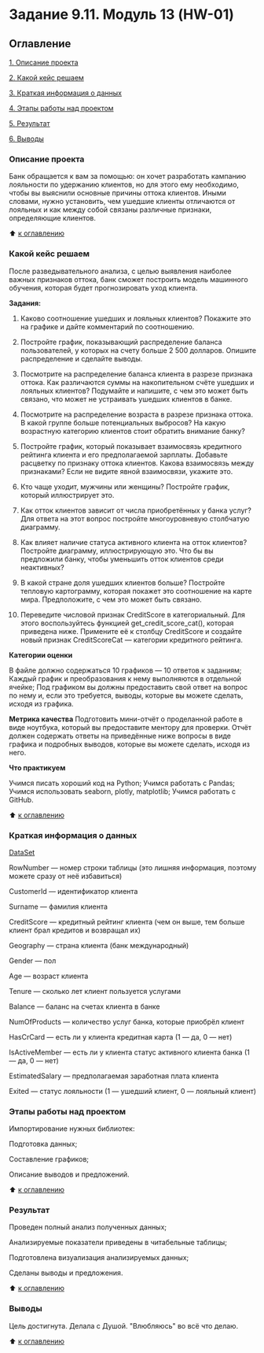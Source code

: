                                                         
  # Задание 9.11. Модуль 13 (HW-01)

## Оглавление
[1. Описание проекта](https://github.com/dushaelena1319/Skillfactory/blob/main/Задание%209.11.%20Модуль%2013%20(HW-01)/README.md#Описание-проекта)

[2. Какой кейс решаем](https://github.com/dushaelena1319/Skillfactory/blob/main/Задание%209.11.%20Модуль%2013%20(HW-01)/README.md#Какой-кейс-решаем)

[3. Краткая информация о данных](https://github.com/dushaelena1319/Skillfactory/blob/main/Задание%209.11.%20Модуль%2013%20(HW-01)/README.md#Краткая-информация-о-данных)

[4. Этапы работы над проектом](https://github.com/dushaelena1319/Skillfactory/blob/main/Задание%209.11.%20Модуль%2013%20(HW-01)/README.md#Этапы-работы-над-проектом)

[5. Результат](https://github.com/dushaelena1319/Skillfactory/blob/main/Задание%209.11.%20Модуль%2013%20(HW-01)/README.md#Результат)

[6. Выводы](https://github.com/dushaelena1319/Skillfactory/blob/main/Задание%209.11.%20Модуль%2013%20(HW-01)/README.md#Выводы)


### Описание проекта
Банк обращается к вам за помощью: он хочет разработать кампанию лояльности по удержанию клиентов, но для этого ему необходимо, чтобы вы выяснили основные причины оттока клиентов. Иными словами, нужно установить, чем ушедшие клиенты отличаются от лояльных и как между собой связаны различные признаки, определяющие клиентов.


:arrow_up: [к оглавлению](https://github.com/dushaelena1319/Skillfactory/blob/main/Задание%209.11.%20Модуль%2013%20(HW-01)/README.md#Оглавление)

### Какой кейс решаем
После разведывательного анализа, с целью выявления наиболее важных признаков оттока, банк сможет построить модель машинного обучения, которая будет прогнозировать уход клиента.

**Задания:**
1. Каково соотношение ушедших и лояльных клиентов? Покажите это на графике и дайте комментарий по соотношению.

2. Постройте график, показывающий распределение баланса пользователей, у которых на счету больше 2 500 долларов. Опишите распределение и сделайте выводы.

3. Посмотрите на распределение баланса клиента в разрезе признака оттока. Как различаются суммы на накопительном счёте ушедших и лояльных клиентов? Подумайте и напишите, с чем это может быть связано, что может не устраивать ушедших клиентов в банке.

4. Посмотрите на распределение возраста в разрезе признака оттока. В какой группе больше потенциальных выбросов? На какую возрастную категорию клиентов стоит обратить внимание банку?

5. Постройте график, который показывает взаимосвязь кредитного рейтинга клиента и его предполагаемой зарплаты. Добавьте расцветку по признаку оттока клиентов. Какова взаимосвязь между признаками? Если не видите явной взаимосвязи, укажите это.

6. Кто чаще уходит, мужчины или женщины? Постройте график, который иллюстрирует это.

7. Как отток клиентов зависит от числа приобретённых у банка услуг? Для ответа на этот вопрос постройте многоуровневую столбчатую диаграмму.

8. Как влияет наличие статуса активного клиента на отток клиентов? Постройте диаграмму, иллюстрирующую это. Что бы вы предложили банку, чтобы уменьшить отток клиентов среди неактивных?

9. В какой стране доля ушедших клиентов больше? Постройте тепловую картограмму, которая покажет это соотношение на карте мира. Предположите, с чем это может быть связано.

10. Переведите числовой признак CreditScore в категориальный. Для этого воспользуйтесь функцией get_credit_score_cat(), которая приведена ниже. Примените её к столбцу CreditScore и создайте новый признак CreditScoreCat — категории кредитного рейтинга.

**Категории оценки**

В файле должно содержаться 10 графиков — 10 ответов к заданиям;
Каждый график и преобразования к нему выполняются в отдельной ячейке;
Под графиком вы должны предоставить свой ответ на вопрос по нему и, если это требуется, выводы, которые вы можете сделать, исходя из графика.

**Метрика качества**
Подготовить мини-отчёт о проделанной работе в виде ноутбука, который вы предоставите ментору для проверки. Отчёт должен содержать ответы на приведённые ниже вопросы в виде графика и подробных выводов, которые вы можете сделать, исходя из него.

**Что практикуем**

Учимся писать хороший код на Python;
Учимся работать с Pandas;
Учимся использовать seaborn, plotly, matplotlib;
Учимся работать с GitHub.


:arrow_up: [к оглавлению](https://github.com/dushaelena1319/Skillfactory/blob/main/Задание%209.11.%20Модуль%2013%20(HW-01)/README.md#Оглавление)

### Краткая информация о данных
 [DataSet](https://lms.skillfactory.ru/assets/courseware/v1/c903ecd0b0c995c44213d620ab6ae94d/asset-v1:SkillFactory+DSPR-2.0+14JULY2021+type@asset+block/churn.zip)

RowNumber — номер строки таблицы (это лишняя информация, поэтому можете сразу от неё избавиться)

CustomerId — идентификатор клиента

Surname — фамилия клиента

CreditScore — кредитный рейтинг клиента (чем он выше, тем больше клиент брал кредитов и возвращал их)

Geography — страна клиента (банк международный)

Gender — пол 

Age — возраст клиента

Tenure — сколько лет клиент пользуется услугами 

Balance — баланс на счетах клиента в банке

NumOfProducts — количество услуг банка, которые приобрёл клиент

HasCrCard — есть ли у клиента кредитная карта (1 — да, 0 — нет)

IsActiveMember — есть ли у клиента статус активного клиента банка (1 — да, 0 — нет)

EstimatedSalary — предполагаемая заработная плата клиента

Exited — статус лояльности (1 — ушедший клиент, 0 — лояльный клиент)

### Этапы работы над проектом
Импортирование нужных библиотек:

Подготовка данных;

Cоставление графиков;

Описание выводов и предложений.

:arrow_up: [к оглавлению](https://github.com/dushaelena1319/Skillfactory/blob/main/Задание%209.11.%20Модуль%2013%20(HW-01)/README.md#Оглавление)

### Результат
Проведен полный анализ полученных данных;

Анализируемые показатели приведены в читабельные таблицы;

Подготовлена визуализация анализируемых данных;

Сделаны выводы и предложения.

:arrow_up: [к оглавлению](https://github.com/dushaelena1319/Skillfactory/blob/main/Задание%209.11.%20Модуль%2013%20(HW-01)/README.md#Оглавление)

### Выводы
Цель достигнута. Делала с Душой. "Влюбляюсь" во всё что делаю.

:arrow_up: [к оглавлению](https://github.com/dushaelena1319/Skillfactory/blob/main/Задание%209.11.%20Модуль%2013%20(HW-01)/README.md#Оглавление)
















